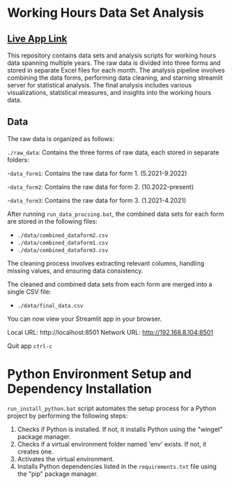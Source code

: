# Working Hours Data Set Analysis

## [Live App Link](https://working-hours.streamlit.app/)

This repository contains data sets and analysis scripts for working hours data spanning multiple years. The raw data is divided into three forms and stored in separate Excel files for each month. The analysis pipeline involves combining the data forms, performing data cleaning, and starning streamlit server for statistical analysis. The final analysis includes various visualizations, statistical measures, and insights into the working hours data.

## Data

The raw data is organized as follows:

`./raw_data`: Contains the three forms of raw data, each stored in separate folders:

  -`data_form1`: Contains the raw data for form 1. (5.2021-9.2022)

  -`data_form2`: Contains the raw data for form 2. (10.2022-present)

  -`data_form3`: Contains the raw data for form 3. (1.2021-4.2021)

  After running `run_data_procsing.bat`, the combined data sets for each form are stored in the following files:

- `./data/combined_dataform2.csv`
- `./data/combined_dataform1.csv`
- `./data/combined_dataform3.csv`

The cleaning process involves extracting relevant columns, handling missing values, and ensuring data consistency.

The cleaned and combined data sets from each form are merged into a single CSV file:

- `./data/final_data.csv`

 You can now view your Streamlit app in your browser.

  Local URL: http://localhost:8501
  Network URL: http://192.168.8.104:8501

Quit app `ctrl-c`

# Python Environment Setup and Dependency Installation

`run_install_python.bat` script automates the setup process for a Python project by performing the following steps:

1. Checks if Python is installed. If not, it installs Python using the "winget" package manager.
2. Checks if a virtual environment folder named 'env' exists. If not, it creates one.
3. Activates the virtual environment.
4. Installs Python dependencies listed in the `requirements.txt` file using the "pip" package manager.
